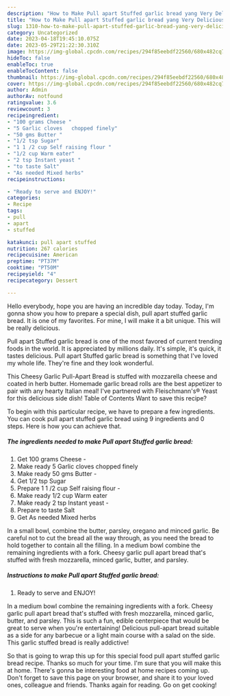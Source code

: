 ```yaml
---
description: "How to Make Pull apart Stuffed garlic bread yang Very Delicious"
title: "How to Make Pull apart Stuffed garlic bread yang Very Delicious"
slug: 1310-how-to-make-pull-apart-stuffed-garlic-bread-yang-very-delicious
category: Uncategorized
date: 2023-04-18T19:45:10.075Z
date: 2023-05-29T21:22:30.310Z
image: https://img-global.cpcdn.com/recipes/294f85eebdf22560/680x482cq70/pull-apart-stuffed-garlic-bread-recipe-main-photo.jpg
hideToc: false
enableToc: true
enableTocContent: false
thumbnail: https://img-global.cpcdn.com/recipes/294f85eebdf22560/680x482cq70/pull-apart-stuffed-garlic-bread-recipe-main-photo.jpg
cover: https://img-global.cpcdn.com/recipes/294f85eebdf22560/680x482cq70/pull-apart-stuffed-garlic-bread-recipe-main-photo.jpg
author: Admin
authorAv: notfound
ratingvalue: 3.6
reviewcount: 3
recipeingredient:
- "100 grams Cheese "
- "5 Garlic cloves   chopped finely"
- "50 gms Butter "
- "1/2 tsp Sugar"
- "1 1 /2 cup Self raising flour "
- "1/2 cup Warm eater"
- "2 tsp Instant yeast "
- "to taste Salt"
- "As needed Mixed herbs"
recipeinstructions:

- "Ready to serve and ENJOY!"
categories:
- Recipe
tags:
- pull
- apart
- stuffed

katakunci: pull apart stuffed 
nutrition: 267 calories
recipecuisine: American
preptime: "PT37M"
cooktime: "PT50M"
recipeyield: "4"
recipecategory: Dessert

---
```



Hello everybody, hope you are having an incredible day today. Today, I'm gonna show you how to prepare a special dish, pull apart stuffed garlic bread. It is one of my favorites. For mine, I will make it a bit unique. This will be really delicious.

Pull apart Stuffed garlic bread is one of the most favored of current trending foods in the world. It is appreciated by millions daily. It's simple, it's quick, it tastes delicious. Pull apart Stuffed garlic bread is something that I've loved my whole life. They're fine and they look wonderful.

This Cheesy Garlic Pull-Apart Bread is stuffed with mozzarella cheese and coated in herb butter. Homemade garlic bread rolls are the best appetizer to pair with any hearty Italian meal! I&#39;ve partnered with Fleischmann&#39;s® Yeast for this delicious side dish! Table of Contents Want to save this recipe?


To begin with this particular recipe, we have to prepare a few ingredients. You can cook pull apart stuffed garlic bread using 9 ingredients and 0 steps. Here is how you can achieve that.

<!--inarticleads1-->

##### The ingredients needed to make Pull apart Stuffed garlic bread:

1. Get 100 grams Cheese -
1. Make ready 5 Garlic cloves   chopped finely
1. Make ready 50 gms Butter -
1. Get 1/2 tsp Sugar
1. Prepare 1 1 /2 cup Self raising flour -
1. Make ready 1/2 cup Warm eater
1. Make ready 2 tsp Instant yeast -
1. Prepare to taste Salt
1. Get As needed Mixed herbs


In a small bowl, combine the butter, parsley, oregano and minced garlic. Be careful not to cut the bread all the way through, as you need the bread to hold together to contain all the filling. In a medium bowl combine the remaining ingredients with a fork. Cheesy garlic pull apart bread that&#39;s stuffed with fresh mozzarella, minced garlic, butter, and parsley. 

<!--inarticleads2-->

##### Instructions to make Pull apart Stuffed garlic bread:


1. Ready to serve and ENJOY!

In a medium bowl combine the remaining ingredients with a fork. Cheesy garlic pull apart bread that&#39;s stuffed with fresh mozzarella, minced garlic, butter, and parsley. This is such a fun, edible centerpiece that would be great to serve when you&#39;re entertaining! Delicious pull-apart bread suitable as a side for any barbecue or a light main course with a salad on the side. This garlic stuffed bread is really addictive! 

So that is going to wrap this up for this special food pull apart stuffed garlic bread recipe. Thanks so much for your time. I'm sure that you will make this at home. There's gonna be interesting food at home recipes coming up. Don't forget to save this page on your browser, and share it to your loved ones, colleague and friends. Thanks again for reading. Go on get cooking!
